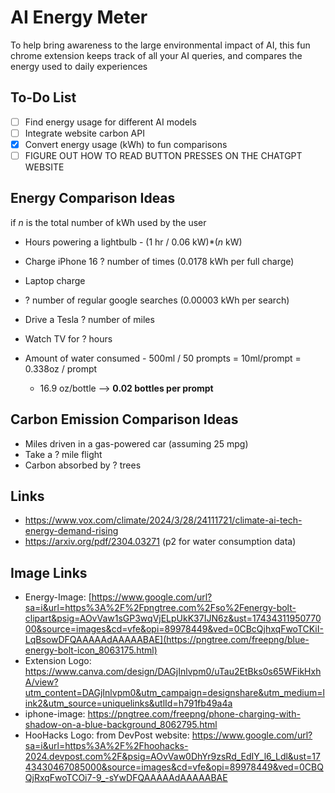 # AI Energy Meter
To help bring awareness to the large environmental impact of AI, this fun chrome extension keeps track of all your AI queries, and compares the energy used to daily experiences

## To-Do List
- [ ] Find energy usage for different AI models
- [ ] Integrate website carbon API
- [x] Convert energy usage (kWh) to fun comparisons
- [ ] FIGURE OUT HOW TO READ BUTTON PRESSES ON THE CHATGPT WEBSITE

## Energy Comparison Ideas
if $n$ is the total number of kWh used by the user
- Hours powering a lightbulb - (1 hr / 0.06 kW)*($n$ kW)
- Charge iPhone 16 ? number of times (0.0178 kWh per full charge)
- Laptop charge
- ? number of regular google searches (0.00003 kWh per search)
- Drive a Tesla ? number of miles
- Watch TV for ? hours 

- Amount of water consumed - 500ml / 50 prompts = 10ml/prompt = 0.338oz / prompt
    - 16.9 oz/bottle --> **0.02 bottles per prompt**

## Carbon Emission Comparison Ideas
- Miles driven in a gas-powered car (assuming 25 mpg)
- Take a ? mile flight
- Carbon absorbed by ? trees

## Links
- https://www.vox.com/climate/2024/3/28/24111721/climate-ai-tech-energy-demand-rising 
- https://arxiv.org/pdf/2304.03271 (p2 for water consumption data)
## Image Links
- Energy-Image: [https://www.google.com/url?sa=i&url=https%3A%2F%2Fpngtree.com%2Fso%2Fenergy-bolt-clipart&psig=AOvVaw1sGP3wqVjELpUkK37IJN6z&ust=1743431195077000&source=images&cd=vfe&opi=89978449&ved=0CBcQjhxqFwoTCKiI-LqBsowDFQAAAAAdAAAAABAE](https://pngtree.com/freepng/blue-energy-bolt-icon_8063175.html) 
-  Extension Logo: https://www.canva.com/design/DAGjInlvpm0/uTau2EtBks0s65WFikHxhA/view?utm_content=DAGjInlvpm0&utm_campaign=designshare&utm_medium=link2&utm_source=uniquelinks&utlId=h791fb49a4a
-  iphone-image: https://pngtree.com/freepng/phone-charging-with-shadow-on-a-blue-background_8062795.html
-  HooHacks Logo: from DevPost website: https://www.google.com/url?sa=i&url=https%3A%2F%2Fhoohacks-2024.devpost.com%2F&psig=AOvVaw0DhYr9zsRd_EdIY_l6_Ldl&ust=1743430467085000&source=images&cd=vfe&opi=89978449&ved=0CBQQjRxqFwoTCOi7-9_-sYwDFQAAAAAdAAAAABAE 

